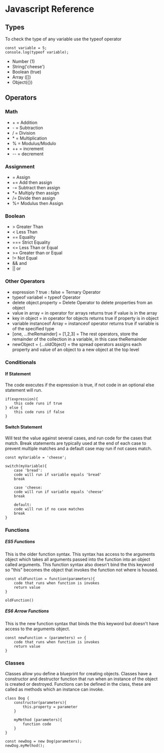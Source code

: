 # Javascript Reference

## Types

To check the type of any variable use the typeof operator

```
const variable = 5;
console.log(typeof variable);
```

- Number (1)
- String('cheese')
- Boolean (true)
- Array ([])
- Object({})

## Operators

### Math
- \+ = Addition
- \- = Subtraction
- \/ = Division
- \* = Multiplication
- % = Modulus\/Modulo
- ++ = increment
- \-\- = decrement

### Assignment
- = Assign
- += Add then assign
- -= Subtract then assign
- *= Multiply then assign
- /= Divide then assign
- %= Modulus then Assign

### Boolean

- \> Greater Than
- < Less Than
- == Equality
- === Strict Equality
- <= Less Than or Equal
- \>= Greater than or Equal
- != Not Equal
- && and
- || or

### Other Operators
- expression ? true : false = Ternary Operator
- typeof variabel = typeof Operator
- delete object.property = Delete Operator to delete properties from an object
- value in array = in operator for arrays returns true if value is in the array
- key in object = in operator for objects returns true if property is in object
- variable instanceof Array = instanceof operator returns true if variable is of the specified type
- [one, ...theRemainder] = [1,2,3] = The rest operators, store the remainder of the collection in a variable, in this case theRemainder
- newObject = {...oldObject} = the spread operators assigns each property and value of an object to a new object at the top level

### Conditionals

#### If Statement
The code executes if the expression is true, if not code in an optional else statement will run.

```
if(expression){
    this code runs if true
} else {
    this code runs if false
}
```

#### Switch Statement
Will test the value against several cases, and run code for the cases that match. Break statements are typically used at the end of each case to prevent multiple matches and a default case may run if not cases match.

```
const myVariable = 'cheese';

switch(myVariable){
    case 'bread':
    code will run if variable equals 'bread'
    break

    case 'cheese:
    code will run if variable equals 'cheese'
    break

    default:
    code will run if no case matches
    break
}
```

### Functions

##### ES5 Functions
This is the older function syntax. This syntax has access to the arguments object which takes all arguments passed into the function into an object called arguments. This function syntax also doesn't bind the this keyword so "this" becomes the object that invokes the function not where is housed.

```
const oldFunction = function(parameters){
    code that runs when function is invokes
    return value
}

oldFunction()
```

##### ES6 Arrow Functions
This is the new function syntax that binds the this keyword but doesn't have access to the arguments object.

```
const newFunction = (parameters) => {
    code that runs when function is invokes
    return value
}
```

### Classes
Classes allow you define a blueprint for creating objects. Classes have a constructor and destructor function that run when an instance of the object is created or destroyed. Functions can be defined in the class, these are called as methods which an instance can invoke.

```
class Dog {
    constructor(parameters){
        this.property = parameter
    }

    myMethod (parameters){
        function code
    }
}

const newDog = new Dog(parameters);
newDog.myMethod();

```